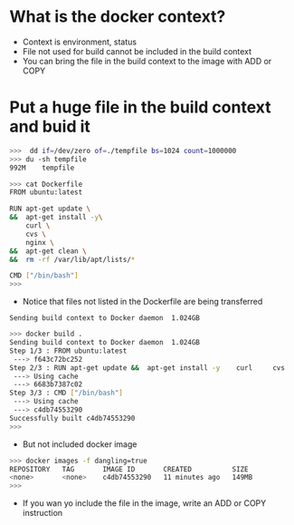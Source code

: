 # What is the docker context?
- Context is environment, status
- File not used for build  cannot be included in the build context
- You can bring the file in the build context to the image with ADD or COPY


# Put a huge file in the build context and buid it
```bash
>>>  dd if=/dev/zero of=./tempfile bs=1024 count=1000000
>>> du -sh tempfile
992M	tempfile
```

```bash
>>> cat Dockerfile
FROM ubuntu:latest

RUN apt-get update \
&&  apt-get install -y\
    curl \
    cvs \
    nginx \
&&  apt-get clean \
&&  rm -rf /var/lib/apt/lists/*

CMD ["/bin/bash"]
>>>
```

- Notice that files not listed in the Dockerfile are being transferred
```
Sending build context to Docker daemon  1.024GB
```

```bash
>>> docker build .
Sending build context to Docker daemon  1.024GB
Step 1/3 : FROM ubuntu:latest
 ---> f643c72bc252
Step 2/3 : RUN apt-get update &&  apt-get install -y    curl     cvs     nginx &&  apt-get clean &&  rm -rf /var/lib/apt/lists/*
 ---> Using cache
 ---> 6683b7387c02
Step 3/3 : CMD ["/bin/bash"]
 ---> Using cache
 ---> c4db74553290
Successfully built c4db74553290
>>> 
```

- But not included docker image
```bash
>>> docker images -f dangling=true
REPOSITORY   TAG       IMAGE ID       CREATED          SIZE
<none>       <none>    c4db74553290   11 minutes ago   149MB
>>>
```

- If you wan yo include the file in the image, write an ADD or COPY instruction